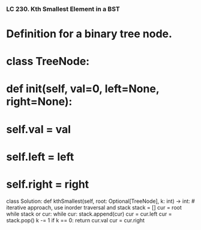 ### LC 230. Kth Smallest Element in a BST
# Definition for a binary tree node.
# class TreeNode:
#     def __init__(self, val=0, left=None, right=None):
#         self.val = val
#         self.left = left
#         self.right = right
class Solution:
    def kthSmallest(self, root: Optional[TreeNode], k: int) -> int:
        # iterative approach, use inorder traversal and stack
        stack = []
        cur = root
        while stack or cur:
            while cur:
                stack.append(cur)
                cur = cur.left
            cur = stack.pop()
            k -= 1
            if k == 0: return cur.val
            cur = cur.right